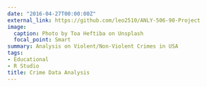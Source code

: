 ```yaml
---
date: "2016-04-27T00:00:00Z"
external_link: https://github.com/leo2510/ANLY-506-90-Project
image:
  caption: Photo by Toa Heftiba on Unsplash
  focal_point: Smart
summary: Analysis on Violent/Non-Violent Crimes in USA
tags:
- Educational
- R Studio
title: Crime Data Analysis
---
```

